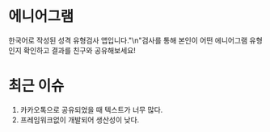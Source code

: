 # 에니어그램
한국어로 작성된 성격 유형검사 앱입니다."\n"검사를 통해 본인이 어떤 에니어그램 유형인지 확인하고 결과를 친구와 공유해보세요!

# 최근 이슈
1. 카카오톡으로 공유되었을 때 텍스트가 너무 많다.
2. 프레임워크없이 개발되어 생산성이 낮다.
